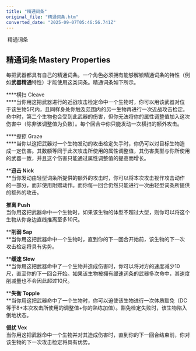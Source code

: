 ```yaml
---
title: "精通词条"
original_file: "精通词条.htm"
converted_date: "2025-09-07T05:46:56.741Z"
---
```


﻿ 精通词条  

## 精通词条 Mastery Properties

每把武器都具有自己的精通词条。一个角色必须拥有能够解锁精通词条的特性（例如**武器精通**特性）才能使用这类词条。精通词条如下所示。

****横扫 Cleave  
****当你用这把武器进行的近战攻击检定命中一个生物时，你可以用该武器对位于该生物5尺内，且同样身处你触及范围内的另一生物再进行一次近战攻击检定。命中时，第二个生物也会受到此武器的伤害，但你无法将你的属性调整值加入这次伤害中（除非该调整值为负数）。每个回合中你只能发动一次横扫的额外攻击。

****擦掠 Graze  
****当你以这把武器对一个生物发动的攻击检定失手时，你仍可以对目标生物造成一定伤害。其数额等同于此次攻击所使用的属性调整值，其伤害类型与你所使用的武器一致，并且这个伤害只能通过属性调整值的提高而增长。

****迅击 Nick**  
**当你发动由轻型词条所提供的额外的攻击时，你可以将本次攻击视作攻击动作的一部分，而非使用附赠动作。而你每一回合仍然只能进行一次由轻型词条所提供的额外的攻击。

****推离 Push****  
当你用这把武器命中一个生物时，如果该生物的体型不超过大型，则你可以将这个生物从你身边直线推离至多10尺。

****削弱 Sap**  
**当你用这把武器命中一个生物时，直到你的下一回合开始前，该生物的下一次攻击检定将具有劣势。

****缓速 Slow**  
**当你用这把武器命中了一个生物并造成伤害时，你可以将对方的速度减少10尺，直至你的下一回合开始。如果该生物被拥有缓速词条的武器多次命中，其速度削减量也不会因此超过10尺。

****失衡 Topple**  
**当你用这把武器命中了一个生物时，你可以迫使该生物进行一次体质豁免（DC等于8+本次攻击所使用的调整值+你的熟练加值）。豁免检定失败时，该生物陷入倒地状态。

****侵扰 Vex****  
当你用这把武器命中一个生物并对其造成伤害时，直到你的下一回合结束前，你对该生物的下一次攻击检定将具有优势。